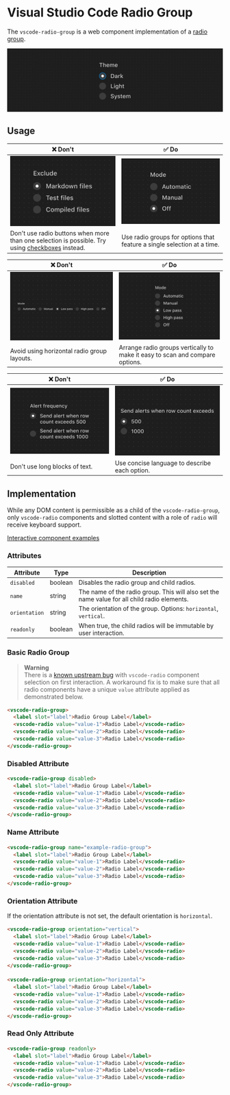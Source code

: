 # Visual Studio Code Radio Group

The `vscode-radio-group` is a web component implementation of a [radio group](https://w3c.github.io/aria-practices/#radiobutton).

![Radio group hero](/docs/assets/images/radio-group-hero.png)

## Usage

| ❌ Don't                                                                                                                 | ✅ Do                                                                                  |
| ------------------------------------------------------------------------------------------------------------------------ | -------------------------------------------------------------------------------------- |
| ![Radio buttons that indicate multiple options can be selected](/docs/assets/images/radio-dont-1.png)                    | ![Radio buttons with one clear possible selection](/docs/assets/images/radio-do-1.png) |
| Don't use radio buttons when more than one selection is possible. Try using [checkboxes](../checkbox/README.md) instead. | Use radio groups for options that feature a single selection at a time.                |

| ❌ Don't                                                                                    | ✅ Do                                                                                   |
| ------------------------------------------------------------------------------------------- | --------------------------------------------------------------------------------------- |
| ![Radio buttons arranged in a horizontal orientation](/docs/assets/images/radio-dont-2.png) | ![Radio buttons arranged in a vertical orientation](/docs/assets/images/radio-do-2.png) |
| Avoid using horizontal radio group layouts.                                                 | Arrange radio groups vertically to make it easy to scan and compare options.            |

| ❌ Don't                                                                    | ✅ Do                                                                    |
| --------------------------------------------------------------------------- | ------------------------------------------------------------------------ |
| ![Radio options with multi-line text](/docs/assets/images/radio-dont-3.png) | ![Radio buttons with concise labels](/docs/assets/images/radio-do-3.png) |
| Don't use long blocks of text.                                              | Use concise language to describe each option.                            |

## Implementation

While any DOM content is permissible as a child of the `vscode-radio-group`, only `vscode-radio` components and slotted content with a role of `radio` will receive keyboard support.

[Interactive component examples](https://codesandbox.io/s/radio-group-sample-5c8rq2?file=/index.html)

### Attributes

| Attribute     | Type    | Description                                                                                  |
| ------------- | ------- | -------------------------------------------------------------------------------------------- |
| `disabled`    | boolean | Disables the radio group and child radios.                                                   |
| `name`        | string  | The name of the radio group. This will also set the name value for all child radio elements. |
| `orientation` | string  | The orientation of the group. Options: `horizontal`, `vertical`.                             |
| `readonly`    | boolean | When true, the child radios will be immutable by user interaction.                           |

### Basic Radio Group

> **Warning**<br>
> There is a [known upstream bug](https://github.com/darbotlabs/darbot-webview-ui/issues/476) with `vscode-radio` component selection on first interaction. A workaround fix is to make sure that all radio components have a unique `value` attribute applied as demonstrated below.

```html
<vscode-radio-group>
  <label slot="label">Radio Group Label</label>
  <vscode-radio value="value-1">Radio Label</vscode-radio>
  <vscode-radio value="value-2">Radio Label</vscode-radio>
  <vscode-radio value="value-3">Radio Label</vscode-radio>
</vscode-radio-group>
```

### Disabled Attribute

```html
<vscode-radio-group disabled>
  <label slot="label">Radio Group Label</label>
  <vscode-radio value="value-1">Radio Label</vscode-radio>
  <vscode-radio value="value-2">Radio Label</vscode-radio>
  <vscode-radio value="value-3">Radio Label</vscode-radio>
</vscode-radio-group>
```

### Name Attribute

```html
<vscode-radio-group name="example-radio-group">
  <label slot="label">Radio Group Label</label>
  <vscode-radio value="value-1">Radio Label</vscode-radio>
  <vscode-radio value="value-2">Radio Label</vscode-radio>
  <vscode-radio value="value-3">Radio Label</vscode-radio>
</vscode-radio-group>
```

### Orientation Attribute

If the orientation attribute is not set, the default orientation is `horizontal`.

```html
<vscode-radio-group orientation="vertical">
  <label slot="label">Radio Group Label</label>
  <vscode-radio value="value-1">Radio Label</vscode-radio>
  <vscode-radio value="value-2">Radio Label</vscode-radio>
  <vscode-radio value="value-3">Radio Label</vscode-radio>
</vscode-radio-group>

<vscode-radio-group orientation="horizontal">
  <label slot="label">Radio Group Label</label>
  <vscode-radio value="value-1">Radio Label</vscode-radio>
  <vscode-radio value="value-2">Radio Label</vscode-radio>
  <vscode-radio value="value-3">Radio Label</vscode-radio>
</vscode-radio-group>
```

### Read Only Attribute

```html
<vscode-radio-group readonly>
  <label slot="label">Radio Group Label</label>
  <vscode-radio value="value-1">Radio Label</vscode-radio>
  <vscode-radio value="value-2">Radio Label</vscode-radio>
  <vscode-radio value="value-3">Radio Label</vscode-radio>
</vscode-radio-group>
```
